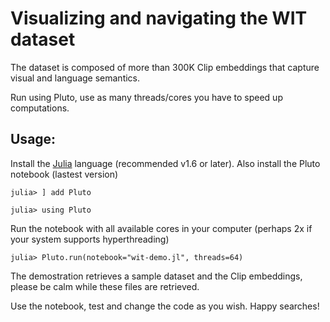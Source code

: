 # Visualizing and navigating the WIT dataset

The dataset is composed of more than 300K Clip embeddings that capture visual and language semantics.

Run using Pluto, use as many threads/cores you have to speed up computations.

## Usage:
Install the [Julia](https://julialang.org/downloads/) language (recommended v1.6 or later). Also install the Pluto notebook (lastest version)



```
julia> ] add Pluto

julia> using Pluto
```


Run the notebook with all available cores in your computer (perhaps 2x if your system supports hyperthreading)
```
julia> Pluto.run(notebook="wit-demo.jl", threads=64)  
```

The demostration retrieves a sample dataset and the Clip embeddings, please be calm while these files are retrieved.

Use the notebook, test and change the code as you wish. Happy searches!



